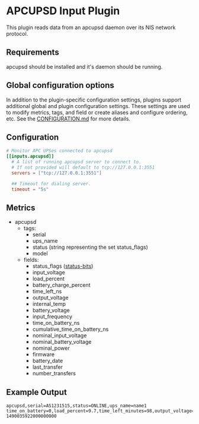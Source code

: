 # APCUPSD Input Plugin

This plugin reads data from an apcupsd daemon over its NIS network protocol.

## Requirements

apcupsd should be installed and it's daemon should be running.

## Global configuration options <!-- @/docs/includes/plugin_config.md -->

In addition to the plugin-specific configuration settings, plugins support
additional global and plugin configuration settings. These settings are used to
modify metrics, tags, and field or create aliases and configure ordering, etc.
See the [CONFIGURATION.md][CONFIGURATION.md] for more details.

[CONFIGURATION.md]: ../../../docs/CONFIGURATION.md#plugins

## Configuration

```toml @sample.conf
# Monitor APC UPSes connected to apcupsd
[[inputs.apcupsd]]
  # A list of running apcupsd server to connect to.
  # If not provided will default to tcp://127.0.0.1:3551
  servers = ["tcp://127.0.0.1:3551"]

  ## Timeout for dialing server.
  timeout = "5s"
```

## Metrics

- apcupsd
  - tags:
    - serial
    - ups_name
    - status (string representing the set status_flags)
    - model
  - fields:
    - status_flags ([status-bits][])
    - input_voltage
    - load_percent
    - battery_charge_percent
    - time_left_ns
    - output_voltage
    - internal_temp
    - battery_voltage
    - input_frequency
    - time_on_battery_ns
    - cumulative_time_on_battery_ns
    - nominal_input_voltage
    - nominal_battery_voltage
    - nominal_power
    - firmware
    - battery_date
    - last_transfer
    - number_transfers

## Example Output

```text
apcupsd,serial=AS1231515,status=ONLINE,ups_name=name1 time_on_battery=0,load_percent=9.7,time_left_minutes=98,output_voltage=230.4,internal_temp=32.4,battery_voltage=27.4,input_frequency=50.2,input_voltage=230.4,battery_charge_percent=100,status_flags=8i 1490035922000000000
```

[status-bits]: http://www.apcupsd.org/manual/manual.html#status-bits
